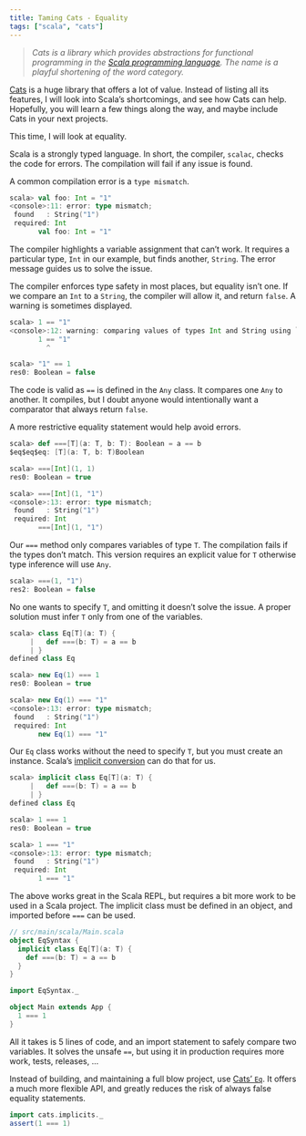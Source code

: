 ```yaml
---
title: Taming Cats - Equality
tags: ["scala", "cats"]
---
```


> *Cats is a library which provides abstractions for functional programming in the [Scala programming language](https://scala-lang.org/). The name is a playful shortening of the word category.*

[Cats](https://typelevel.org/cats/) is a huge library that offers a lot of value. Instead of listing all its features, I will look into Scala’s shortcomings, and see how Cats can help. Hopefully, you will learn a few things along the way, and maybe include Cats in your next projects.

This time, I will look at equality.

Scala is a strongly typed language. In short, the compiler, `scalac`, checks the code for errors. The compilation will fail if any issue is found.

A common compilation error is a `type mismatch`.

```scala
scala> val foo: Int = "1"
<console>:11: error: type mismatch;
 found   : String("1")
 required: Int
       val foo: Int = "1"
```

The compiler highlights a variable assignment that can’t work. It requires a particular type, `Int` in our example, but finds another, `String`. The error message guides us to solve the issue.

The compiler enforces type safety in most places, but equality isn’t one. If we compare an `Int` to a `String`, the compiler will allow it, and return `false`. A warning is sometimes displayed.

```scala
scala> 1 == "1"
<console>:12: warning: comparing values of types Int and String using `==' will always yield false
       1 == "1"
         ^

scala> "1" == 1
res0: Boolean = false
```

The code is valid as `==` is defined in the `Any` class. It compares one `Any` to another. It compiles, but I doubt anyone would intentionally want a comparator that always return `false`.

A more restrictive equality statement would help avoid errors.

```scala
scala> def ===[T](a: T, b: T): Boolean = a == b
$eq$eq$eq: [T](a: T, b: T)Boolean

scala> ===[Int](1, 1)
res0: Boolean = true

scala> ===[Int](1, "1")
<console>:13: error: type mismatch;
 found   : String("1")
 required: Int
       ===[Int](1, "1")
```

Our `===` method only compares variables of type `T`. The compilation fails if the types don’t match. This version requires an explicit value for `T` otherwise type inference will use `Any`.

```scala
scala> ===(1, "1")
res2: Boolean = false
```

No one wants to specify `T`, and omitting it doesn’t solve the issue. A proper solution must infer `T` only from one of the variables.

```scala
scala> class Eq[T](a: T) {
     |   def ===(b: T) = a == b
     | }
defined class Eq

scala> new Eq(1) === 1
res0: Boolean = true

scala> new Eq(1) === "1"
<console>:13: error: type mismatch;
 found   : String("1")
 required: Int
       new Eq(1) === "1"
```

Our `Eq` class works without the need to specify `T`, but you must create an instance. Scala’s [implicit conversion](https://docs.scala-lang.org/tour/implicit-conversions.html) can do that for us.

```scala
scala> implicit class Eq[T](a: T) {
     |   def ===(b: T) = a == b
     | }
defined class Eq

scala> 1 === 1
res0: Boolean = true

scala> 1 === "1"
<console>:13: error: type mismatch;
 found   : String("1")
 required: Int
       1 === "1"
```

The above works great in the Scala REPL, but requires a bit more work to be used in a Scala project. The implicit class must be defined in an object, and imported before `===` can be used.

```scala
// src/main/scala/Main.scala
object EqSyntax {
  implicit class Eq[T](a: T) {
    def ===(b: T) = a == b
  }
}

import EqSyntax._

object Main extends App {
  1 === 1
}
```

All it takes is 5 lines of code, and an import statement to safely compare two variables. It solves the unsafe `==`, but using it in production requires more work, tests, releases, ...

Instead of building, and maintaining a full blow project, use [Cats’ `Eq`](https://typelevel.org/cats/typeclasses/eq.html). It offers a much more flexible API, and greatly reduces the risk of always false equality statements.

```scala
import cats.implicits._
assert(1 === 1)
```
